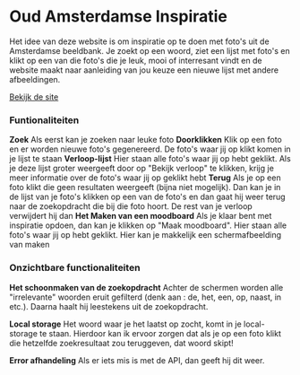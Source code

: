 # Oud Amsterdamse Inspiratie
Het idee van deze website is om inspiratie op te doen met foto's uit de Amsterdamse beeldbank.
Je zoekt op een woord, ziet een lijst met foto's en klikt op een van die foto's die je leuk, mooi of interresant vindt en de website maakt naar aanleiding van jou keuze een nieuwe lijst met andere afbeeldingen.

[Bekijk de site](https://muise001.github.io/project1-quick-hack-prototype/)

### Funtionaliteiten
**Zoek**
Als eerst kan je zoeken naar leuke foto
**Doorklikken**
Klik op een foto en er worden nieuwe foto's gegenereerd. De foto's waar jij op klikt komen in je lijst te staan
**Verloop-lijst**
Hier staan alle foto's waar jij op hebt geklikt. Als je deze lijst groter weergeeft door op "Bekijk verloop" te klikken, krijg je meer informatie over de foto's waar jij op geklikt hebt
**Terug**
Als je op een foto klikt die geen resultaten weergeeft (bijna niet mogelijk). Dan kan je in de lijst van je foto's klikken op een van de foto's en dan gaat hij weer terug naar de zoekopdracht die bij die foto hoort. De rest van je verloop verwijdert hij dan
**Het Maken van een moodboard**
Als je klaar bent met inspiratie opdoen, dan kan je klikken op "Maak moodboard". Hier staan alle foto's waar jij op hebt geklikt. Hier kan je makkelijk een schermafbeelding van maken

### Onzichtbare functionaliteiten
**Het schoonmaken van de zoekopdracht**
Achter de schermen worden alle "irrelevante" woorden eruit gefilterd (denk aan : de, het, een, op, naast, in etc.). Daarna haalt hij leestekens uit de zoekopdracht.

**Local storage**
Het woord waar je het laatst op zocht, komt in je local-storage te staan. Hierdoor kan ik ervoor zorgen dat als je op een foto klikt die hetzelfde zoekresultaat zou teruggeven, dat woord skipt!

**Error afhandeling**
Als er iets mis is met de API, dan geeft hij dit weer.

